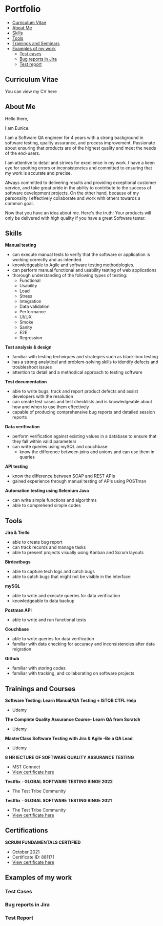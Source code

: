 # Portfolio
- [Curriculum Vitae](#curriculum-vitae)
- [About Me](#about-me)
- [Skills](#skills)
- [Tools](#tools)
- [Trainings and Seminars](trainings-and-seminars)
- [Examples of my work](#examples-of-my-work)
  * [Test cases](#test-cases)
  * [Bug reports in Jira](#bug-reports-in-jira)
  * [Test report](#test-report)

## Curriculum Vitae
You can view my CV here

## About Me

Hello there,

I am Eunice.

I am a Software QA engineer for 4 years with a strong background in software testing, quality assurance, and process improvement. Passionate about ensuring that products are of the highest quality and meet the needs of the end-users. 

I am attentive to detail and strives for excellence in my work. I have a keen eye for spotting errors or inconsistencies and committed to ensuring that my work is accurate and precise.

Always committed to delivering results and providing exceptional customer service, and take great pride in the ability to contribute to the success of software development projects. On the other hand, because of my personality I effectively collaborate and work with others towards a common goal.

Now that you have an idea about me. Here's the truth: Your products will only be delivered with high quality if you have a great Software tester.

## Skills

__Manual testing__

* can execute manual tests to verify that the software or application is working correctly and as intended.
* knowledgeable to Agile and software testing methodologies.
* can perform manual functional and usability testing of web applications
* thorough understanding of the following types of testing: 
  * Functional
  * Usability
  * Load
  * Stress 
  * Integration 
  * Data validation 
  * Performance
  * UI/UX
  * Smoke
  * Sanity
  * E2E 
  * Regression 

__Test analysis & design__

* familiar with testing techniques and strategies such as black-box testing
* has a strong analytical and problem-solving skills to identify defects and troubleshoot issues
* attention to detail and a methodical approach to testing software

__Test documentation__

* able to write bugs, track and report product defects and assist developers with the resolution 
* can create test cases and test checklists and is knowledgeable about how and when to use them effectively
* capable of producing comprehensive bug reports and detailed session reports

__Data verification__

* perform verification against existing values in a database to ensure that they fall within valid parameters
* can write queries using mySQL and couchbase
   * know the difference between joins and unions and can use them in queries

__API testing__

* know the difference between SOAP and REST APIs
* gained experience through manual testing of APIs using POSTman 

__Automation testing using Selenium Java__

* can write simple functions and algorithms
* able to comprehend simple codes


## Tools

__Jira & Trello__

* able to create bug report 
* can track records and manage tasks
* able to present projects visually using Kanban and Scrum layouts

__Birdeatbugs__

* able to capture tech logs and catch bugs
* able to catch bugs that might not be visible in the interface

__mySQL__

* able to write and execute queries for data verification
* knowledgeable to data backup

__Postman API__

* able to write and run functional tests 

__Couchbase__

* able to write queries for data verification
* familiar with data checking for accuracy and inconsistencies after data migration

__Github__

* familiar with storing codes
* familiar with tracking, and collaborating on software projects

## Trainings and Courses

__Software Testing: Learn Manual/QA Testing + ISTQB CTFL Help__
* Udemy

__The Complete Quality Assurance Course- Learn QA from Scratch__
* Udemy

__MasterClass Software Testing with Jira & Agile -Be a QA Lead__
* Udemy

__8 HR lECTURE OF SOFTWARE QUALITY ASSURANCE TESTING__
* MST Connect
* [View certificate here](https://www.linkedin.com/feed/update/urn:li:activity:6852975833338974208/?updateEntityUrn=urn%3Ali%3Afs_feedUpdate%3A%28V2%2Curn%3Ali%3Aactivity%3A6852975833338974208%29)

__Testflix - GLOBAL SOFTWARE TESTING BINGE 2022__
* The Test Tribe Community

__Testflix - GLOBAL SOFTWARE TESTING BINGE 2021__
* The Test Tribe Community
* [View certificate here](https://www.linkedin.com/feed/update/urn:li:activity:6858760194680270848/?updateEntityUrn=urn%3Ali%3Afs_feedUpdate%3A%28V2%2Curn%3Ali%3Aactivity%3A6858760194680270848%29)

## Certifications

__SCRUM FUNDAMENTALS CERTIFIED__
* October 2021
* Certificate ID: 881171 
* [View certificate here](https://www.scrumstudy.com/certification/verify?type=SFC&number=881171)


## Examples of my work

 ### Test Cases
 
 ### Bug reports in Jira
 
 ### Test Report
